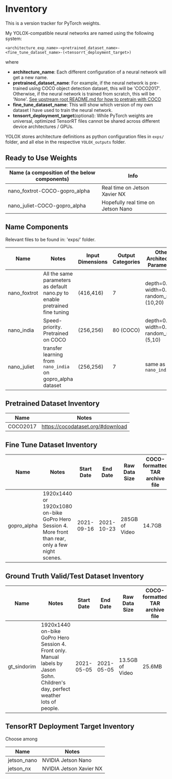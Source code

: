 # Inventory

This is a version tracker for PyTorch weights.

My YOLOX-compatible neural networks are named using the following system:
```
<architecture_exp_name>-<pretrained_dataset_name>-<fine_tune_dataset_name>-(<tensorrt_deployment_target>)
```

where

+ **architecture_name**: Each different configuration of a neural network will get a new name.
+ **pretrained_dataset_name**: For example, if the neural network is pre-trained using COCO object detection dataset, this will be 'COCO2017'. Otherwise, if the neural network is trained from scratch, this will be 'None'. [See upstream root README.md for how to pretrain with COCO](https://github.com/codename-gimondi/gi-YOLOX#readme)
+ **fine_tune_dataset_name**: This will show which version of my own dataset I have used to train the neural network.
+ **tensorrt_deployment_target**(optional): While PyTorch weights are universal, optimized TensorRT files cannot be shared across different device architectures / GPUs.

YOLOX stores architecture definitions as python configuration files in `exps/` folder, and all else in the respective `YOLOX_outputs` folder.

## Ready to Use Weights

Name (a composition of the below components) | Info
--- | ---
nano_foxtrot-COCO-gopro_alpha | Real time on Jetson Xavier NX
nano_juliet-COCO-gopro_alpha | Hopefully real time on Jetson Nano 

## Name Components

Relevant files to be found in: 'exps/' folder.

Name | Notes | Input Dimensions | Output Categories | Other Architecture Parameters
--- | --- | --- | --- | ---
nano_foxtrot | All the same parameters as default nano.py to enable pretrained fine tuning | (416,416) | 7 | depth=0.33, width=0.25, random_size=(10,20)
nano_india | Speed-priority. Pretrained on COCO | (256,256) | 80 (COCO) | depth=0.165, width=0.125, random_size=(5,10)
nano_juliet | transfer learning from `nano_india` on gopro_alpha dataset | (256,256) | 7 | same as `nano_india`

## Pretrained Dataset Inventory

Name | Notes
--- | ---
COCO2017 | https://cocodataset.org/#download

## Fine Tune Dataset Inventory

Name | Notes | Start Date | End Date | Raw Data Size | COCO-formatted TAR archive file
--- | --- | --- | --- | --- | ---
gopro_alpha | 1920x1440 or 1920x1080 on-bike GoPro Hero Session 4. More front than rear, only a few night scenes. | 2021-09-16 | 2021-10-23 | 285GB of Video | 14.7GB

## Ground Truth Valid/Test Dataset Inventory

Name | Notes | Start Date | End Date | Raw Data Size | COCO-formatted TAR archive file
--- | --- | --- | --- | --- | ---
gt_sindorim | 1920x1440 on-bike GoPro Hero Session 4. Front only. Manual labels by Jason Sohn. Children's day, perfect weather lots of people. | 2021-05-05 | 2021-05-05 | 13.5GB of Video | 25.6MB

## TensorRT Deployment Target Inventory

Choose among

Name | Notes
--- | ---
jetson_nano | NVIDIA Jetson Nano
jetson_nx | NVIDIA Jetson Xavier NX

